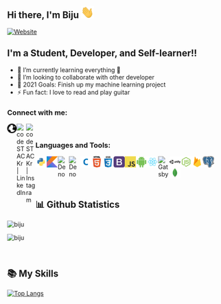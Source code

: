 <h2> Hi there, I'm Biju 
<img src="https://raw.githubusercontent.com/ABSphreak/ABSphreak/master/gifs/Hi.gif" width="30px"></h2>


[![Website](https://img.shields.io/badge/PORTFOLIO-Biju-orange)](https://biju-borah.herokuapp.com/)

## I'm a Student, Developer, and Self-learner!!

- 🌱 I’m currently learning everything 🤣
- 👯 I’m looking to collaborate with other developer
- 🥅 2021 Goals: Finish up my machine learning project
- ⚡ Fun fact: I love to read and play guitar


### Connect with me:

[<img align="left" alt="codeSTACKr.com" width="22px" src="https://raw.githubusercontent.com/iconic/open-iconic/master/svg/globe.svg" />](https://biju-borah.herokuapp.com)
[<img align="left" alt="codeSTACKr | LinkedIn" width="22px" src="https://cdn.jsdelivr.net/npm/simple-icons@v3/icons/linkedin.svg" />](https://www.linkedin.com/in/biju-borah-1bb78620a)
[<img align="left" alt="codeSTACKr | Instagram" width="22px" src="https://cdn.jsdelivr.net/npm/simple-icons@v3/icons/instagram.svg" />](https://www.instagram.com/biju_borah/)

<br />

### Languages and Tools:

[<img align="left" alt="Deno" width="26px" src="https://raw.githubusercontent.com/github/explore/80688e429a7d4ef2fca1e82350fe8e3517d3494d/topics/python/python.png" />]()
[<img align="left" alt="Deno" width="26px" src="https://raw.githubusercontent.com/github/explore/80688e429a7d4ef2fca1e82350fe8e3517d3494d/topics/kotlin/kotlin.png" />]()
[<img align="left" alt="Deno" width="26px" src="https://pics.freeicons.io/uploads/icons/png/378554371540553613-512.png" />]()
[<img align="left" alt="Deno" width="26px" src="https://image.flaticon.com/icons/png/512/381/381704.png" />]()
[<img align="left" alt="Deno" width="26px" src="https://github.com/resyfer/resyfer/raw/main/img/c.svg" />]()
[<img align="left" alt="HTML5" width="26px" src="https://raw.githubusercontent.com/github/explore/80688e429a7d4ef2fca1e82350fe8e3517d3494d/topics/html/html.png" />]()
[<img align="left" alt="CSS3" width="26px" src="https://raw.githubusercontent.com/github/explore/80688e429a7d4ef2fca1e82350fe8e3517d3494d/topics/css/css.png" />]()
[<img align="left" alt="Sass" width="26px" src="https://raw.githubusercontent.com/github/explore/80688e429a7d4ef2fca1e82350fe8e3517d3494d/topics/bootstrap/bootstrap.png" />]()
[<img align="left" alt="JavaScript" width="26px" src="https://raw.githubusercontent.com/github/explore/80688e429a7d4ef2fca1e82350fe8e3517d3494d/topics/javascript/javascript.png" />]()
[<img align="left" alt="React" width="26px" src="https://raw.githubusercontent.com/github/explore/80688e429a7d4ef2fca1e82350fe8e3517d3494d/topics/android/android.png" />]()
[<img align="left" alt="React" width="26px" src="https://raw.githubusercontent.com/github/explore/80688e429a7d4ef2fca1e82350fe8e3517d3494d/topics/react/react.png" />]()
[<img align="left" alt="Gatsby" width="26px" src="https://pics.freeicons.io/uploads/icons/png/9686895801536233213-512.png" />]()
[<img align="left" alt="GraphQL" width="26px" src="https://raw.githubusercontent.com/github/explore/80688e429a7d4ef2fca1e82350fe8e3517d3494d/topics/unity/unity.png" />]()
[<img align="left" alt="Node.js" width="26px" src="https://github.com/resyfer/resyfer/blob/main/img/nodejs.svg" />]()
[<img align="left" alt="SQL" width="26px" src="https://raw.githubusercontent.com/github/explore/80688e429a7d4ef2fca1e82350fe8e3517d3494d/topics/firebase/firebase.png" />]()
[<img align="left" alt="MySQL" width="26px" src="https://raw.githubusercontent.com/github/explore/80688e429a7d4ef2fca1e82350fe8e3517d3494d/topics/postgresql/postgresql.png" />]()
[<img align="left" alt="MongoDB" width="26px" src="https://github.com/resyfer/resyfer/blob/main/img/mongodb.svg" />]()

<br />
<br />
<br />
<br />

## 📊 Github Statistics

<p align="left"> <img src="https://github-readme-stats.vercel.app/api?username=biju-borah&show_icons=true&theme=blue-green" alt="biju" />
<p align="left"> <img src="http://github-readme-streak-stats.herokuapp.com/?user=biju-borah&theme=github-dark&date_format=M%20j%5B%2C%20Y%5D" alt="biju" /></p>
<br>

## 📚 My Skills

[![Top Langs](https://github-readme-stats.vercel.app/api/top-langs/?username=biju-borah&layout=compact&show_icons=true&theme=blue-green)](https://github.com/biju-borah)
<br>
<br>
